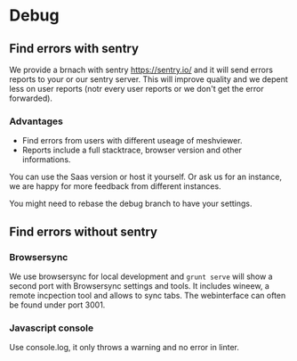 # Debug

## Find errors with sentry
We provide a brnach with sentry https://sentry.io/ and it will send errors reports to your or our sentry server. This will improve quality and we depent less on user reports (notr every user reports or we don't get the error forwarded).

### Advantages
- Find errors from users with different useage of meshviewer.
- Reports include a full stacktrace, browser version and other informations.

You can use the Saas version or host it yourself. Or ask us for an instance, we are happy for more feedback from different instances.

You might need to rebase the debug branch to have your settings.

## Find errors without sentry

### Browsersync
We use browsersync for local development and `grunt serve` will show a second port with Browsersync settings and tools. It includes wineew, a remote incpection tool and allows to sync tabs. The webinterface can often be found under port 3001.

### Javascript console
Use console.log, it only throws a warning and no error in linter.